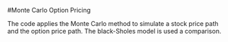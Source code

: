 
#Monte Carlo Option Pricing

The code applies the Monte Carlo method to simulate a stock price path and the option price path. The black-Sholes model is used a comparison. 




